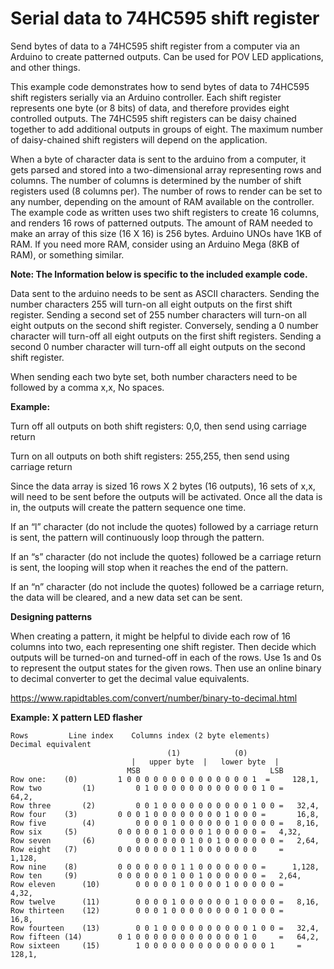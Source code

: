 # Serial data to 74HC595 shift register
Send bytes of data to a 74HC595 shift register from a computer via an Arduino to create patterned outputs. Can be used for POV LED applications, and other things.


This example code demonstrates how to send bytes of data to 74HC595 shift registers serially via an Arduino controller.   Each shift register represents one byte (or 8 bits) of data, and therefore provides eight controlled outputs. The 74HC595 shift registers can be daisy chained together to add additional outputs in groups of eight.  The maximum number of daisy-chained shift registers will depend on the application.

When a byte of character data is sent to the arduino from a computer,  it gets parsed and stored into a two-dimensional array representing rows and columns.  The number of columns is determined by the number of shift registers used (8 columns per).  The number of rows to render can be set to any number, depending on the amount of RAM available on the controller.  The example code as written uses two shift registers to create 16 columns, and renders 16 rows of patterned outputs.  The amount of RAM needed to make an array of this size (16 X 16) is 256 bytes.  Arduino UNOs have 1KB of RAM.  If you need more RAM, consider using an Arduino Mega (8KB of RAM), or something similar.



**Note: The Information below is specific to the included example code.**

Data sent to the arduino needs to be sent as ASCII characters.  Sending the number characters 255 will turn-on all eight outputs on the first shift register.  Sending a second set of 255 number characters will turn-on all eight outputs on the second shift register.  Conversely, sending a 0 number character will turn-off all eight outputs on the first shift registers.  Sending a second 0 number character will turn-off all eight outputs on the second shift register.

When sending each two byte set, both number characters need to be followed by a comma  x,x,  No spaces.

**Example:**

Turn off all outputs on both shift registers:
        0,0,    then send using carriage return

Turn on all outputs on both shift registers:
        255,255, then send using carriage return

Since the data array is sized 16 rows X 2 bytes (16 outputs),  16 sets of x,x, will need to be sent before the outputs will be activated.  Once all the data is in, the outputs will create the pattern sequence one time.

If an “l” character (do not include the quotes) followed by a carriage return is sent, the pattern will continuously loop through the pattern.

If an “s” character (do not include the quotes) followed be a carriage return is sent, the looping will stop when it reaches the end of the pattern.

If an “n” character (do not include the quotes) followed be a carriage return, the data will be cleared, and a new data set can be sent.


**Designing patterns**

When creating a pattern, it might be helpful to divide each row of 16 columns into two, each representing one shift register.  Then decide which outputs will be turned-on and turned-off in each of the rows.  Use 1s and 0s to represent the output states for the given rows. Then use an online binary to decimal converter to get the decimal value equivalents.

https://www.rapidtables.com/convert/number/binary-to-decimal.html

**Example:  X pattern LED flasher**

```
Rows	     Line index    Columns index (2 byte elements)      Decimal equivalent	
                                   (1)            (0)
                           |   upper byte  |   lower byte  |                          
                          MSB                             LSB
Row one: 	(0)         1 0 0 0 0 0 0 0 0 0 0 0 0 0 0 1	 =     128,1,
Row two         (1)         0 1 0 0 0 0 0 0 0 0 0 0 0 0 1 0	=       64,2,
Row three       (2)         0 0 1 0 0 0 0 0 0 0 0 0 0 1 0 0	=  	32,4,
Row four	(3)         0 0 0 1 0 0 0 0 0 0 0 0 1 0 0 0	=       16,8,
Row five        (4)         0 0 0 0 1 0 0 0 0 0 0 1 0 0 0 0	=	8,16,
Row six		(5)         0 0 0 0 0 1 0 0 0 0 1 0 0 0 0 0	=	4,32,
Row seven       (6)         0 0 0 0 0 0 1 0 0 1 0 0 0 0 0 0	=	2,64,
Row eight	(7)         0 0 0 0 0 0 0 1 1 0 0 0 0 0 0 0     =      1,128,
Row nine	(8)         0 0 0 0 0 0 0 1 1 0 0 0 0 0 0 0	=      1,128,
Row ten		(9)         0 0 0 0 0 0 1 0 0 1 0 0 0 0 0 0	=	2,64,
Row eleven      (10)        0 0 0 0 0 1 0 0 0 0 1 0 0 0 0 0	=       4,32,
Row twelve      (11)        0 0 0 0 1 0 0 0 0 0 0 1 0 0 0 0	=	8,16,
Row thirteen    (12)        0 0 0 1 0 0 0 0 0 0 0 0 1 0 0 0	=       16,8,
Row fourteen    (13)        0 0 1 0 0 0 0 0 0 0 0 0 0 1 0 0	=  	32,4,
Row fifteen	(14)        0 1 0 0 0 0 0 0 0 0 0 0 0 0 1 0     =  	64,2,
Row sixteen     (15)        1 0 0 0 0 0 0 0 0 0 0 0 0 0 0 1     =      128,1,
```
